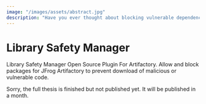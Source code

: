 ```yaml
---
image: "/images/assets/abstract.jpg"
description: "Have you ever thought about blocking vulnerable dependencies proactively instead of retrospectively? If not, no worries, I got you! This article gives a brief overview of the application, and links to the full thesis detailing the entire application."
---
```


# Library Safety Manager
Library Safety Manager Open Source Plugin For Artifactory. Allow and block packages for JFrog Artifactory to prevent download of malicious or vulnerable code.

Sorry, the full thesis is finished but not published yet. It will be published in a month.
